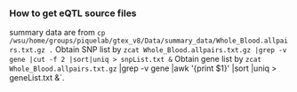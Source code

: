 ### How to get eQTL source files 

summary data are from `cp /wsu/home/groups/piquelab/gtex_v8/Data/summary_data/Whole_Blood.allpairs.txt.gz .` Obtain SNP list by `zcat Whole_Blood.allpairs.txt.gz |grep -v gene |cut -f 2 |sort|uniq > snpList.txt &`
Obtain gene list by `zcat Whole_Blood.allpairs.txt.gz` |grep -v gene |awk '{print $1}' |sort |uniq > geneList.txt &`.
 